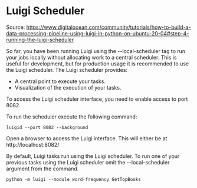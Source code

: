 # Luigi Scheduler

Source: https://www.digitalocean.com/community/tutorials/how-to-build-a-data-processing-pipeline-using-luigi-in-python-on-ubuntu-20-04#step-4-running-the-luigi-scheduler

So far, you have been running Luigi using the --local-scheduler tag to run your jobs locally without allocating work to a central scheduler. This is useful for development, but for production usage it is recommended to use the Luigi scheduler. The Luigi scheduler provides:

* A central point to execute your tasks.
* Visualization of the execution of your tasks.

To access the Luigi scheduler interface, you need to enable access to port 8082.

To run the scheduler execute the following command:
```commandline
luigid --port 8082 --background
```

Open a browser to access the Luigi interface. This will either be at http://localhost:8082/

By default, Luigi tasks run using the Luigi scheduler. To run one of your previous tasks using the Luigi scheduler omit the --local-scheduler argument from the command.

```commandline
python -m luigi --module word-frequency GetTopBooks
```